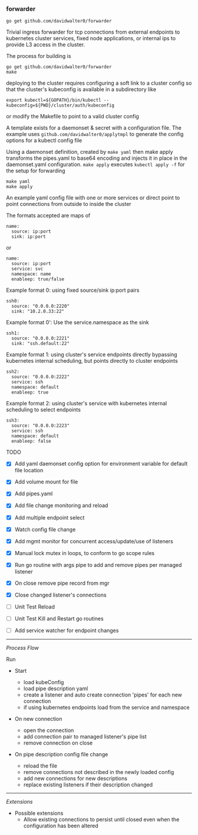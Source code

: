 ### forwarder

```
go get github.com/davidwalter0/forwarder
```

Trivial ingress forwarder for tcp connections from external endpoints to kubernetes cluster services, fixed node applications, or internal ips to provide L3 access in the cluster.

The process for building is

```
go get github.com/davidwalter0/forwarder
make
```

deploying to the cluster requires configuring a soft link to a cluster
config so that the cluster's kubeconfig is available in a subdirectory
like
```
export kubectl=${GOPATH}/bin/kubectl --kubeconfig=${PWD}/cluster/auth/kubeconfig
```
or modify the Makefile to point to a valid cluster config

A template exists for a daemonset & secret with a configuration
file. The example uses `github.com/davidwalter0/applytmpl` to generate
the config options for a kubectl config file

Using a daemonset definition, created by `make yaml` then make apply
transforms the pipes.yaml to base64 encoding and injects it in place
in the daemonset.yaml configuration. `make apply` executes `kubectl
apply -f` for the setup for forwarding

```
make yaml
make apply
```


An example yaml config file with one or more services or direct
point to point connections from outside to inside the cluster

The formats accepted are maps of 

```
name:
  source: ip:port
  sink: ip:port
```

or

```
name:
  source: ip:port
  service: svc
  namespace: name
  enableep: true/false
```


Example format 0: using fixed source/sink ip:port pairs

```
ssh0:
  source: "0.0.0.0:2220"
  sink: "10.2.0.33:22"
```

Example format 0': Use the service.namespace as the sink

```
ssh1:
  source: "0.0.0.0:2221"
  sink: "ssh.default:22"
```

Example format 1: using cluster's service endpoints directly bypassing
kubernetes internal scheduling, but points directly to cluster endpoints

```
ssh2:
  source: "0.0.0.0:2222"
  service: ssh
  namespace: default
  enableep: true
```

Example format 2: using cluster's service with kubernetes internal scheduling to
select endpoints

```
ssh3:
  source: "0.0.0.0:2223"
  service: ssh
  namespace: default
  enableep: false
```

TODO
- [X] Add yaml daemonset config option for environment variable for default file location
- [X] Add volume mount for file
- [X] Add pipes.yaml
- [X] Add file change monitoring and reload
- [X] Add multiple endpoint select
- [X] Watch config file change
- [X] Add mgmt monitor for concurrent access/update/use of listeners
- [X] Manual lock mutex in loops, to conform to go scope rules
- [X] Run go routine with args pipe to add and remove pipes per managed listener
- [X] On close remove pipe record from mgr
- [X] Close changed listener's connections
- [ ] Unit Test Reload
- [ ] Unit Test Kill and Restart go routines
- [ ] Add service watcher for endpoint changes


---

*Process Flow*

Run
- Start
  - load kubeConfig
  - load pipe description yaml
  - create a listener and auto create connection 'pipes' for each new connection
  - if using kubernetes endpoints load from the service and namespace

- On new connection
  - open the connection
  - add connection pair to managed listener's pipe list
  - remove connection on close

- On pipe description config file change
  - reload the file
  - remove connections not described in the newly loaded config
  - add new connections for new descriptions
  - replace existing listeners if their description changed

---

*Extensions*

- Possible extensions
  - Allow existing connections to persist until closed even when the
    configuration has been altered

